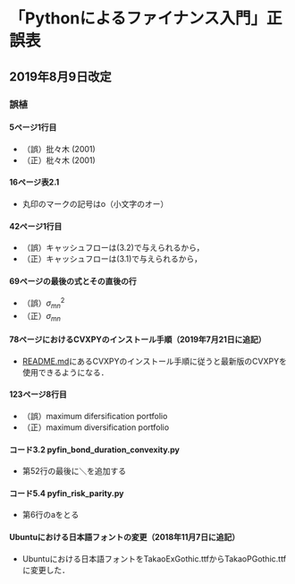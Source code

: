 # 「Pythonによるファイナンス入門」正誤表

## 2019年8月9日改定

### 誤植

#### 5ページ1行目

+ （誤）批々木 (2001)
+ （正）枇々木 (2001)

#### 16ページ表2.1

+ 丸印のマークの記号はo（小文字のオー）

#### 42ページ1行目

+ （誤）キャッシュフローは(3.2)で与えられるから，
+ （正）キャッシュフローは(3.1)で与えられるから，

#### 69ページの最後の式とその直後の行

+ （誤）$\sigma_{mn}^2$
+ （正）$\sigma_{mn}$

#### 78ページにおけるCVXPYのインストール手順（2019年7月21日に追記）

+ [README.md](README.md)にあるCVXPYのインストール手順に従うと最新版のCVXPYを使用できるようになる．

#### 123ページ8行目

+ （誤）maximum difersification portfolio
+ （正）maximum diversification portfolio

#### コード3.2 pyfin\_bond\_duration\_convexity.py

+ 第52行の最後に＼を追加する

#### コード5.4 pyfin\_risk\_parity.py

+ 第6行のaをとる

#### Ubuntuにおける日本語フォントの変更（2018年11月7日に追記）

+ Ubuntuにおける日本語フォントをTakaoExGothic.ttfからTakaoPGothic.ttfに変更した．

